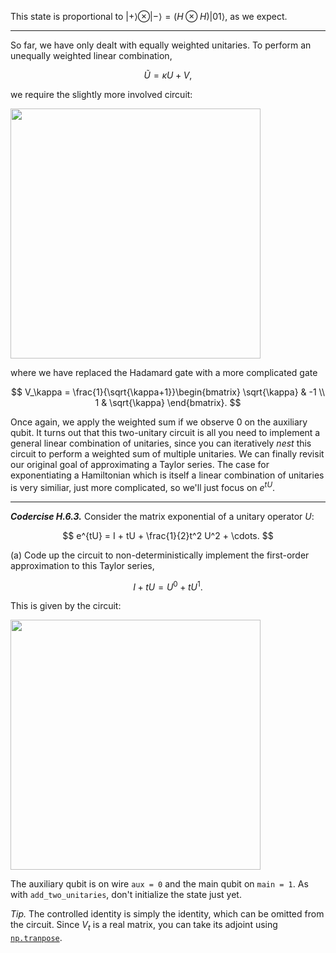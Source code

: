 This state is proportional to $\vert +\rangle \otimes \vert-\rangle = (H \otimes H)\vert 01\rangle$, as we expect.

---

So far, we have only dealt with equally weighted unitaries. To perform an unequally weighted linear combination,

$$
\tilde{U} = \kappa U + V,
$$

we require the slightly more involved circuit:

<img src="pics/vk-circuit.svg" width="400px">

where we have replaced the Hadamard gate with a more complicated gate

$$
V_\kappa =
\frac{1}{\sqrt{\kappa+1}}\begin{bmatrix}
\sqrt{\kappa} & -1 \\
1 & \sqrt{\kappa}
\end{bmatrix}.
$$

Once again, we apply the weighted sum if we observe $0$ on the
auxiliary qubit. It turns out that this two-unitary circuit is all you need to implement a general linear combination of unitaries, since you can iteratively *nest* this circuit to perform a weighted sum of multiple unitaries. We can finally revisit our original goal of approximating a Taylor series. The case for exponentiating a Hamiltonian which is itself a linear combination of unitaries is very similiar, just more complicated, so we'll just focus on $e^{tU}$.

---

***Codercise H.6.3.*** Consider the matrix exponential of a unitary operator $U$:

$$
e^{tU} = I + tU + \frac{1}{2}t^2 U^2 + \cdots.
$$

(a) Code up the circuit to non-deterministically implement the first-order approximation to this Taylor series,

$$
I + tU = U^0 + tU^1.
$$

This is given by the circuit:

<img src="pics/lcu-nest1.svg" width="400px">

The auxiliary qubit is on wire ``aux = 0`` and
   the main qubit on ``main = 1``.  As with ``add_two_unitaries``, don't initialize the state just
yet.

*Tip.* The controlled identity is simply the identity, which can be
 omitted from the circuit. Since $V_t$ is a real matrix, you can take
 its adjoint using
 [``np.tranpose``](https://numpy.org/doc/stable/reference/generated/numpy.transpose.html).
